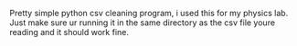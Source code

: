Pretty simple python csv cleaning program, i used this for my physics lab. Just make sure ur running it in the same directory as the csv file youre reading and it should work fine. 
